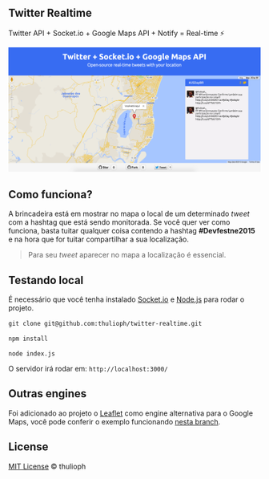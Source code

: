 ## Twitter Realtime

Twitter API + Socket.io + Google Maps API + Notify = Real-time :zap:

![exemplo](example.png "Exemplo da Aplicação rodando")

## Como funciona?

A brincadeira está em mostrar no mapa o local de um determinado _tweet_ com a hashtag que está sendo monitorada. Se você quer ver como funciona, basta tuitar qualquer coisa contendo a hashtag **#Devfestne2015** e na hora que for tuitar compartilhar a sua localização.

> Para seu _tweet_ aparecer no mapa a localização é essencial. 

## Testando local

É necessário que você tenha instalado [Socket.io](http://socket.io/) e [Node.js](https://nodejs.org/en/) para rodar o projeto.

```
git clone git@github.com:thulioph/twitter-realtime.git
```

```
npm install
```

```
node index.js
```

O servidor irá rodar em: `http://localhost:3000/`

## Outras engines

Foi adicionado ao projeto o [Leaflet](http://leafletjs.com/) como engine alternativa para o Google Maps, você pode conferir o exemplo funcionando [nesta branch](https://github.com/thulioph/twitter-realtime/tree/leaflet-js).


## License

[MIT License](http://thulioph.mit-license.org/) © thulioph